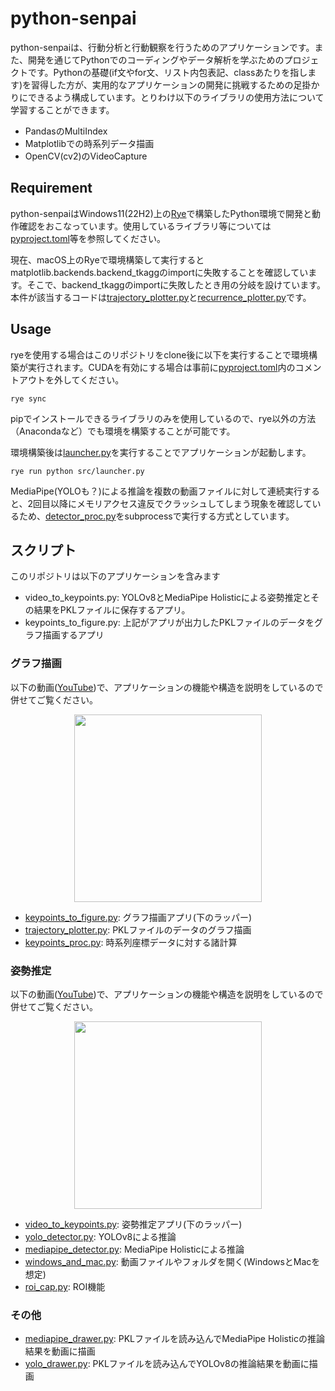 # python-senpai

python-senpaiは、行動分析と行動観察を行うためのアプリケーションです。また、開発を通じてPythonでのコーディングやデータ解析を学ぶためのプロジェクトです。Pythonの基礎(if文やfor文、リスト内包表記、classあたりを指します)を習得した方が、実用的なアプリケーションの開発に挑戦するための足掛かりにできるよう構成しています。とりわけ以下のライブラリの使用方法について学習することができます。

 - PandasのMultiIndex
 - Matplotlibでの時系列データ描画
 - OpenCV(cv2)のVideoCapture

## Requirement

python-senpaiはWindows11(22H2)上の[Rye](https://rye-up.com)で構築したPython環境で開発と動作確認をおこなっています。使用しているライブラリ等については[pyproject.toml](pyproject.toml)等を参照してください。

現在、macOS上のRyeで環境構築して実行するとmatplotlib.backends.backend_tkaggのimportに失敗することを確認しています。そこで、backend_tkaggのimportに失敗したとき用の分岐を設けています。本件が該当するコードは[trajectory_plotter.py](src/trajectory_plotter.py)と[recurrence_plotter.py](src/recurrence_plotter.py)です。

## Usage

ryeを使用する場合はこのリポジトリをclone後に以下を実行することで環境構築が実行されます。CUDAを有効にする場合は事前に[pyproject.toml](pyproject.toml)内のコメントアウトを外してください。

```
rye sync
```

pipでインストールできるライブラリのみを使用しているので、rye以外の方法（Anacondaなど）でも環境を構築することが可能です。

環境構築後は[launcher.py](src/launcher.py)を実行することでアプリケーションが起動します。

```
rye run python src/launcher.py
```

MediaPipe(YOLOも？)による推論を複数の動画ファイルに対して連続実行すると、2回目以降にメモリアクセス違反でクラッシュしてしまう現象を確認しているため、[detector_proc.py](src/detector_proc.py)をsubprocessで実行する方式としています。

## スクリプト

このリポジトリは以下のアプリケーションを含みます
 - video_to_keypoints.py: YOLOv8とMediaPipe Holisticによる姿勢推定とその結果をPKLファイルに保存するアプリ。
 - keypoints_to_figure.py: 上記がアプリが出力したPKLファイルのデータをグラフ描画するアプリ

### グラフ描画
以下の動画([YouTube](https://youtu.be/c38UHrECGJA?si=k946YKvBmVXjrG8v))で、アプリケーションの機能や構造を説明をしているので併せてご覧ください。
<p align="center">
<a href="https://youtu.be/c38UHrECGJA?si=k946YKvBmVXjrG8v"><img src="http://img.youtube.com/vi/c38UHrECGJA/mqdefault.jpg" width="300"></a>
</p>

 - [keypoints_to_figure.py](src/keypoints_to_figure.py): グラフ描画アプリ(下のラッパー)
 - [trajectory_plotter.py](src/trajectory_plotter.py): PKLファイルのデータのグラフ描画
 - [keypoints_proc.py](src/keypoints_proc.py): 時系列座標データに対する諸計算

### 姿勢推定
以下の動画([YouTube](https://youtu.be/hE8ZoA8gETU?si=iDzTC7EPSqV6PfcA))で、アプリケーションの機能や構造を説明をしているので併せてご覧ください。
<p align="center">
<a href="https://youtu.be/hE8ZoA8gETU?si=iDzTC7EPSqV6PfcA"><img src="http://img.youtube.com/vi/hE8ZoA8gETU/mqdefault.jpg" width="300"></a>
</p>

 - [video_to_keypoints.py](src/video_to_keypoints.py): 姿勢推定アプリ(下のラッパー)
 - [yolo_detector.py](src/yolo_detector.py): YOLOv8による推論
 - [mediapipe_detector.py](src/mediapipe_detector.py): MediaPipe Holisticによる推論
 - [windows_and_mac.py](src/windows_and_mac.py): 動画ファイルやフォルダを開く(WindowsとMacを想定)
 - [roi_cap.py](src/roi_cap.py): ROI機能

### その他
 - [mediapipe_drawer.py](src/mediapipe_drawer.py): PKLファイルを読み込んでMediaPipe Holisticの推論結果を動画に描画
 - [yolo_drawer.py](src/yolo_drawer.py): PKLファイルを読み込んでYOLOv8の推論結果を動画に描画
